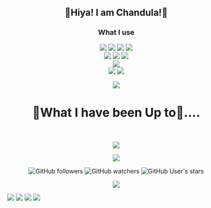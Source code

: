 <h2 align="center">🌈Hiya! I am Chandula!🌈</h2>

<h3 align="center">What I use</h3>
<p align="center">
<IMG SRC="https://img.shields.io/badge/html5-%23E34F26.svg?style=for-the-badge&logo=html5&logoColor=white" />
<IMG SRC="https://img.shields.io/badge/css3-%231572B6.svg?style=for-the-badge&logo=css3&logoColor=white" />
<IMG SRC="https://img.shields.io/badge/javascript-%23323330.svg?style=for-the-badge&logo=javascript&logoColor=%23F7DF1E" />
<IMG SRC="https://img.shields.io/badge/python-3670A0?style=for-the-badge&logo=python&logoColor=ffdd54" />
<br>
<img src="https://img.shields.io/badge/CodePen-white?style=for-the-badge&logo=codepen&logoColor=black" />
<img src="https://img.shields.io/badge/github-%23121011.svg?style=for-the-badge&logo=github&logoColor=white" />
<img src="https://img.shields.io/badge/Visual%20Studio%20Code-0078d7.svg?style=for-the-badge&logo=visual-studio-code&logoColor=white" />
<br>
<img src="https://img.shields.io/badge/Windows_7-003399?style=for-the-badge&logo=windows-xp&logoColor=white" />
<br>
<img src="https://img.shields.io/badge/Netlify-00C7B7?style=for-the-badge&logo=netlify&logoColor=white" />
<img src="https://img.shields.io/badge/Vercel-000000?style=for-the-badge&logo=vercel&logoColor=white" />
</p>
<p align="center">
  <img src="https://metrics.lecoq.io/RedEdge967?template=classic&languages=1&achievements=1&languages.limit=8&languages.sections=most-used&languages.colors=github&languages.details=percentage&languages.threshold=0%25&languages.indepth=false&languages.categories=markup%2C%20programming&languages.recent.categories=markup%2C%20programming&languages.recent.load=300&languages.recent.days=14&achievements.threshold=C&achievements.secrets=true&achievements.display=detailed&achievements.limit=0&config.timezone=Asia%2FColombo" />
</p>
<h1 align="center">🌠What I have been Up to🌠....</h1>
<br>
<p align="center">
<IMG SRC="https://github-readme-stats.vercel.app/api?username=RedEdge967&show_icons=true&theme=tokyonight" />
</p>
<p align="center">
<IMG SRC="https://github-profile-trophy.vercel.app/?username=RedEdge967&theme=darkhub">
  </p>

<p align="center">  
<img alt="GitHub followers" src="https://img.shields.io/github/followers/RedEdge967?style=social">   <img alt="GitHub watchers" src="https://img.shields.io/github/watchers/RedEdge967/RedEdge967?style=social">   <img alt="GitHub User's stars" src="https://img.shields.io/github/stars/RedEdge967?style=social"><br>
  </p>
<p align="center">
  <img src="https://komarev.com/ghpvc/?username=RedEdge967&color=dc143c" align="center"/>
</p>

<IMG SRC="https://img.shields.io/badge/Gmail-D14836?style=for-the-badge&logo=gmail&logoColor=white" /> <IMG SRC="https://img.shields.io/badge/linkedin-%230077B5.svg?style=for-the-badge&logo=linkedin&logoColor=white" /> <IMG SRC="https://img.shields.io/badge/WhatsApp-25D366?style=for-the-badge&logo=whatsapp&logoColor=white" /> <IMG SRC="https://img.shields.io/badge/Zoom-2D8CFF?style=for-the-badge&logo=zoom&logoColor=white" />
